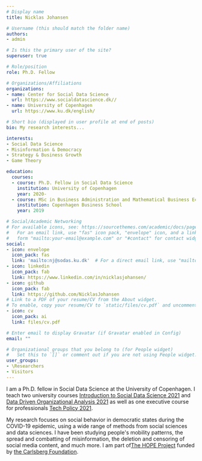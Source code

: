 ```yaml
---
# Display name
title: Nicklas Johansen

# Username (this should match the folder name)
authors:
- admin

# Is this the primary user of the site?
superuser: true

# Role/position
role: Ph.D. Fellow

# Organizations/Affiliations
organizations:
- name: Center for Social Data Science
  url: https://www.socialdatascience.dk//
- name: University of Copenhagen
  url: https://www.ku.dk/english/

# Short bio (displayed in user profile at end of posts)
bio: My research interests...

interests:
- Social Data Science
- Misinformation & Democracy
- Strategy & Business Growth
- Game Theory 

education:
  courses:
  - course: Ph.D. Fellow in Social Data Science
    institution: University of Copenhagen
    year: 2020-
  - course: MSc in Business Administration and Mathematical Business Economics
    institution: Copenhagen Business School
    year: 2019

# Social/Academic Networking
# For available icons, see: https://sourcethemes.com/academic/docs/page-builder/#icons
#   For an email link, use "fas" icon pack, "envelope" icon, and a link in the
#   form "mailto:your-email@example.com" or "#contact" for contact widget.
social:
- icon: envelope
  icon_pack: fas
  link: 'mailto:nj@sodas.ku.dk'  # For a direct email link, use "mailto:nj@sodas.ku.dk".
- icon: linkedin
  icon_pack: fab
  link: https://www.linkedin.com/in/nicklasjohansen/
- icon: github
  icon_pack: fab
  link: https://github.com/NicklasJohansen
# Link to a PDF of your resume/CV from the About widget.
# To enable, copy your resume/CV to `static/files/cv.pdf` and uncomment the lines below.
- icon: cv
  icon_pack: ai
  link: files/cv.pdf

# Enter email to display Gravatar (if Gravatar enabled in Config)
email: ""

# Organizational groups that you belong to (for People widget)
#   Set this to `[]` or comment out if you are not using People widget.
user_groups:
- \Researchers
- Visitors
---
```


I am a Ph.D. fellow in Social Data Science at the University of Copenhagen. I teach two university courses [Introduction to Social Data Science 2021](https://isdsucph.github.io/isds2021) and [Data Driven Organizational Analysis 2021](https://efteruddannelse.kurser.ku.dk/course/2021-2022/ASTK18379U) as well as one executive course for professionals [Tech Policy 2021](https://www.socialdatascience.dk/tech-policy).

My research focuses on social behavior in democratic states during the COVID-19 epidemic, using a wide range of methods from social sciences and data sciences. I have been studying people's mobility patterns, the spread and combatting of misinformation, the deletion and censoring of social media content, and much more. I am part of[The HOPE Project](https://politicalscience.ku.dk/research/projects/hope/) funded by [the Carlsberg Foundation](https://www.carlsbergfondet.dk/en).